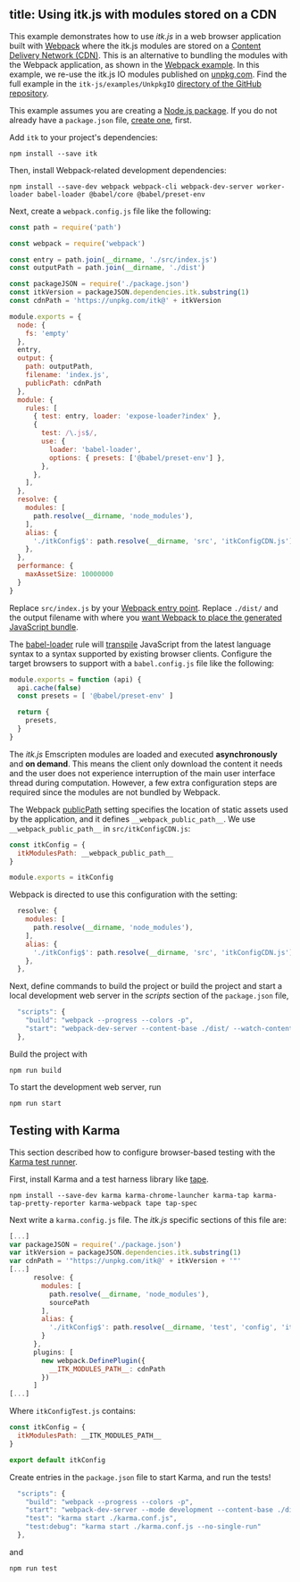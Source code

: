 title: Using itk.js with modules stored on a CDN
---

This example demonstrates how to use *itk.js* in a web browser application built with [Webpack](https://webpack.js.org/) where the itk.js modules are stored on a [Content Delivery Network (CDN)](https://en.wikipedia.org/wiki/Content_delivery_network). This is an alternative to bundling the modules with the Webpack application, as shown in the [Webpack example](./webpack.html). In this example, we re-use the itk.js IO modules published on [unpkg.com](https://unpkg.com). Find the full example in the `itk-js/examples/UnkpkgIO` [directory of the GitHub repository](https://github.com/InsightSoftwareConsortium/itk-js/tree/master/examples/Unpkg).

This example assumes you are creating a [Node.js package](https://docs.npmjs.com/getting-started/what-is-npm). If you do not already have a `package.json` file, [create one](https://docs.npmjs.com/getting-started/using-a-package.json), first.

Add `itk` to your project's dependencies:

```
npm install --save itk
```

Then, install Webpack-related development dependencies:

```
npm install --save-dev webpack webpack-cli webpack-dev-server worker-loader babel-loader @babel/core @babel/preset-env
```

Next, create a `webpack.config.js` file like the following:

```js
const path = require('path')

const webpack = require('webpack')

const entry = path.join(__dirname, './src/index.js')
const outputPath = path.join(__dirname, './dist')

const packageJSON = require('./package.json')
const itkVersion = packageJSON.dependencies.itk.substring(1)
const cdnPath = 'https://unpkg.com/itk@' + itkVersion

module.exports = {
  node: {
    fs: 'empty'
  },
  entry,
  output: {
    path: outputPath,
    filename: 'index.js',
    publicPath: cdnPath
  },
  module: {
    rules: [
      { test: entry, loader: 'expose-loader?index' },
      {
        test: /\.js$/,
        use: {
          loader: 'babel-loader',
          options: { presets: ['@babel/preset-env'] },
        },
      },
    ],
  },
  resolve: {
    modules: [
      path.resolve(__dirname, 'node_modules'),
    ],
    alias: {
      './itkConfig$': path.resolve(__dirname, 'src', 'itkConfigCDN.js'),
    },
  },
  performance: {
    maxAssetSize: 10000000
  }
}
```

Replace `src/index.js` by your [Webpack entry point](https://webpack.js.org/concepts/#entry). Replace `./dist/` and the output filename with where you [want Webpack to place the generated JavaScript bundle](https://webpack.js.org/concepts/#output).


The [babel-loader](https://github.com/babel/babel-loader) rule will [transpile](https://scotch.io/tutorials/javascript-transpilers-what-they-are-why-we-need-them) JavaScript from the latest language syntax to a syntax supported by existing browser clients. Configure the target browsers to support with a `babel.config.js` file like the following:

```js
module.exports = function (api) {
  api.cache(false)
  const presets = [ '@babel/preset-env' ]

  return {
    presets,
  }
}
```

The *itk.js* Emscripten modules are loaded and executed **asynchronously** and **on demand**. This means the client only download the content it needs and the user does not experience interruption of the main user interface thread during computation. However, a few extra configuration steps are required since the modules are not bundled by Webpack.

The Webpack [publicPath](https://webpack.js.org/guides/public-path/) setting specifies the location of static assets used by the application, and it defines `__webpack_public_path__`. We use `__webpack_public_path__` in `src/itkConfigCDN.js`:

```js
const itkConfig = {
  itkModulesPath: __webpack_public_path__
}

module.exports = itkConfig
```

Webpack is directed to use this configuration with the setting:


```js
  resolve: {
    modules: [
      path.resolve(__dirname, 'node_modules'),
    ],
    alias: {
      './itkConfig$': path.resolve(__dirname, 'src', 'itkConfigCDN.js'),
    },
  },
```

Next, define commands to build the project or build the project and start a local development web server in the *scripts* section of the `package.json` file,

```js
  "scripts": {
    "build": "webpack --progress --colors -p",
    "start": "webpack-dev-server --content-base ./dist/ --watch-content-base"
  },
```

Build the project with

```
npm run build
```

To start the development web server, run

```
npm run start
```

## Testing with Karma

This section described how to configure browser-based testing with the [Karma test runner](https://karma-runner.github.io/2.0/index.html).

First, install Karma and a test harness library like [tape](https://github.com/substack/tape).

```
npm install --save-dev karma karma-chrome-launcher karma-tap karma-tap-pretty-reporter karma-webpack tape tap-spec
```

Next write a `karma.config.js` file. The *itk.js* specific sections of this
file are:

```js
[...]
var packageJSON = require('./package.json')
var itkVersion = packageJSON.dependencies.itk.substring(1)
var cdnPath = '"https://unpkg.com/itk@' + itkVersion + '"'
[...]
      resolve: {
        modules: [
          path.resolve(__dirname, 'node_modules'),
          sourcePath
        ],
        alias: {
          './itkConfig$': path.resolve(__dirname, 'test', 'config', 'itkConfigTest.js')
        }
      },
      plugins: [
        new webpack.DefinePlugin({
          __ITK_MODULES_PATH__: cdnPath
        })
      ]
[...]
```

Where `itkConfigTest.js` contains:

```js
const itkConfig = {
  itkModulesPath: __ITK_MODULES_PATH__
}

export default itkConfig
```

Create entries in the `package.json` file to start Karma, and run the tests!

```js
  "scripts": {
    "build": "webpack --progress --colors -p",
    "start": "webpack-dev-server --mode development --content-base ./dist/ --watch-content-base",
    "test": "karma start ./karma.conf.js",
    "test:debug": "karma start ./karma.conf.js --no-single-run"
  },
```

and

```
npm run test
```
